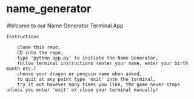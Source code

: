 # name_generator
Welcome to our Name Generator Terminal App


    Instructions 
  
        clone this repo,
        CD into the repo,
        type 'python app.py' to initiate the Name Generator,
        follow terminal instructions (enter your name, enter your birth month etc.)
        choose your dragon or penguin name when asked,
        to quit at any point type 'exit' into the terminal,
        try it out however many times you like, the game never stops unless you enter 'exit' or close your terminal manually!

